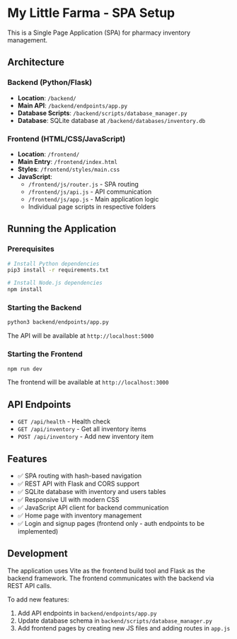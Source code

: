 # My Little Farma - SPA Setup

This is a Single Page Application (SPA) for pharmacy inventory management.

## Architecture

### Backend (Python/Flask)
- **Location**: `/backend/`
- **Main API**: `/backend/endpoints/app.py`
- **Database Scripts**: `/backend/scripts/database_manager.py`
- **Database**: SQLite database at `/backend/databases/inventory.db`

### Frontend (HTML/CSS/JavaScript)
- **Location**: `/frontend/`
- **Main Entry**: `/frontend/index.html`
- **Styles**: `/frontend/styles/main.css`
- **JavaScript**: 
  - `/frontend/js/router.js` - SPA routing
  - `/frontend/js/api.js` - API communication
  - `/frontend/js/app.js` - Main application logic
  - Individual page scripts in respective folders

## Running the Application

### Prerequisites
```bash
# Install Python dependencies
pip3 install -r requirements.txt

# Install Node.js dependencies
npm install
```

### Starting the Backend
```bash
python3 backend/endpoints/app.py
```
The API will be available at `http://localhost:5000`

### Starting the Frontend
```bash
npm run dev
```
The frontend will be available at `http://localhost:3000`

## API Endpoints

- `GET /api/health` - Health check
- `GET /api/inventory` - Get all inventory items
- `POST /api/inventory` - Add new inventory item

## Features

- ✅ SPA routing with hash-based navigation
- ✅ REST API with Flask and CORS support
- ✅ SQLite database with inventory and users tables
- ✅ Responsive UI with modern CSS
- ✅ JavaScript API client for backend communication
- ✅ Home page with inventory management
- ✅ Login and signup pages (frontend only - auth endpoints to be implemented)

## Development

The application uses Vite as the frontend build tool and Flask as the backend framework. The frontend communicates with the backend via REST API calls.

To add new features:
1. Add API endpoints in `backend/endpoints/app.py`
2. Update database schema in `backend/scripts/database_manager.py`
3. Add frontend pages by creating new JS files and adding routes in `app.js`